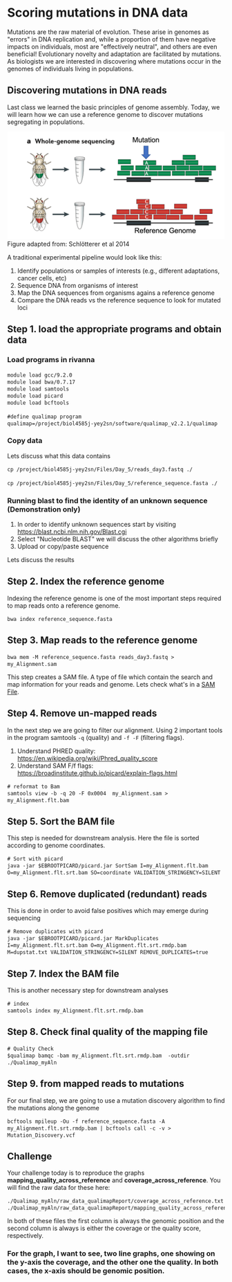 # Scoring mutations in DNA data
Mutations are the raw material of evolution. These arise in genomes as "errors" in DNA replication and, while a proportion of them have negative impacts on individuals, most are "effectively neutral", and others are even beneficial! Evolutionary novelty and adaptation are facilitated by mutations. As biologists we are interested in discovering where mutations occur in the genomes of individuals living in populations.

## Discovering mutations in DNA reads

Last class we learned the basic principles of genome assembly. Today, we will learn how we can use a reference genome to discover mutations segregating in populations. 

![mutations](https://github.com/Jcbnunez/biol4585j-yey2sn/blob/main/Class_Materials/5.SNP_calling/figs/mutations.1.png?raw=true)
Figure adapted from: Schlötterer et al 2014

A traditional experimental pipeline would look like this:

1. Identify populations or samples of interests (e.g., different adaptations, cancer cells, etc)
2. Sequence DNA from organisms of interest
3. Map the DNA sequences from organisms agains a reference genome
4. Compare the DNA reads vs the reference sequence to look for mutated loci

## Step 1. load the appropriate programs and obtain data
### Load programs in rivanna
```
module load gcc/9.2.0
module load bwa/0.7.17
module load samtools
module load picard
module load bcftools

#define qualimap program
qualimap=/project/biol4585j-yey2sn/software/qualimap_v2.2.1/qualimap
```
### Copy data
Lets discuss what this data contains
```
cp /project/biol4585j-yey2sn/Files/Day_5/reads_day3.fastq ./

cp /project/biol4585j-yey2sn/Files/Day_5/reference_sequence.fasta ./
```
### Running blast to find the identity of an unknown sequence (Demonstration only)
1. In order to identify unknown sequences start by visiting https://blast.ncbi.nlm.nih.gov/Blast.cgi 
2. Select "Nucleotide BLAST" we will discuss the other algorithms briefly
3. Upload or copy/paste sequence

Lets discuss the results

## Step 2. Index the reference genome
Indexing the reference genome is one of the most important steps required to map reads onto a reference genome.
```
bwa index reference_sequence.fasta
```
## Step 3. Map reads to the reference genome
```
bwa mem -M reference_sequence.fasta reads_day3.fastq > my_Alignment.sam
```
This step creates a SAM file. A type of file which contain the search and map information for your reads and genome. Lets check what's in a [SAM File](https://en.wikipedia.org/wiki/SAM_(file_format)).

## Step 4. Remove un-mapped reads 

In the next step we are going to filter our alignment.  Using 2 important tools in the program samtools `-q` (quality) and `-f -F` (filtering flags).

1. Understand PHRED quality: https://en.wikipedia.org/wiki/Phred_quality_score 
2. Understand SAM F/f flags: https://broadinstitute.github.io/picard/explain-flags.html 

```
# reformat to Bam
samtools view -b -q 20 -F 0x0004  my_Alignment.sam >  my_Alignment.flt.bam
```
## Step 5. Sort the BAM file
This step is needed for downstream analysis. Here the file is sorted according to genome coordinates. 
```
# Sort with picard
java -jar $EBROOTPICARD/picard.jar SortSam I=my_Alignment.flt.bam O=my_Alignment.flt.srt.bam SO=coordinate VALIDATION_STRINGENCY=SILENT
```

## Step 6. Remove duplicated (redundant) reads
This is done in order to avoid false positives which may emerge during sequencing
```
# Remove duplicates with picard
java -jar $EBROOTPICARD/picard.jar MarkDuplicates I=my_Alignment.flt.srt.bam O=my_Alignment.flt.srt.rmdp.bam  M=dupstat.txt VALIDATION_STRINGENCY=SILENT REMOVE_DUPLICATES=true
```
## Step 7. Index the BAM file
This is another necessary step for downstream analyses
```
# index
samtools index my_Alignment.flt.srt.rmdp.bam
```
## Step 8. Check final quality of the mapping file
```
# Quality Check
$qualimap bamqc -bam my_Alignment.flt.srt.rmdp.bam  -outdir ./Qualimap_myAln 
```
## Step 9. from mapped reads to mutations
For our final step, we are going to use a mutation discovery algorithm to find the mutations along the genome

```
bcftools mpileup -Ou -f reference_sequence.fasta -A my_Alignment.flt.srt.rmdp.bam | bcftools call -c -v > Mutation_Discovery.vcf
```

## Challenge
Your challenge today is to reproduce the graphs **mapping_quality_across_reference** and **coverage_across_reference**. You will find the raw data for these here:

```
./Qualimap_myAln/raw_data_qualimapReport/coverage_across_reference.txt
./Qualimap_myAln/raw_data_qualimapReport/mapping_quality_across_reference.txt
```
In both of these files the first column is always the genomic position and the second column is always is either the coverage or the quality score, respectively. 

### For the graph, I want to see, two line graphs, one showing on the y-axis the coverage, and the other one the quality. In both cases, the x-axis should be genomic position.
